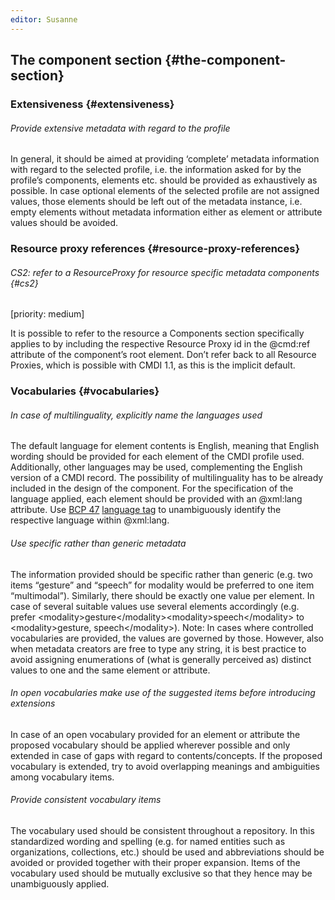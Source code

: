 ```yaml
---
editor: Susanne
---
```


## The component section {#the-component-section}

### Extensiveness {#extensiveness}

###### Provide extensive metadata with regard to the profile

In general, it should be aimed at providing ‘complete’ metadata information with regard to the selected profile, i.e. the information asked for by the profile’s components, elements etc. should be provided as exhaustively as possible. In case optional elements of the selected profile are not assigned values, those elements should be left out of the metadata instance, i.e. empty elements without metadata information either as element or attribute values should be avoided.

### Resource proxy references {#resource-proxy-references}

###### CS2: refer to a ResourceProxy for resource specific metadata components {#cs2}

\[priority: medium\]

It is possible to refer to the resource a Components section specifically applies to by including the respective Resource Proxy id in the @cmd:ref attribute of the component’s root element. Don’t refer back to all Resource Proxies, which is possible with CMDI 1.1, as this is the implicit default.

### Vocabularies {#vocabularies}

###### In case of multilinguality, explicitly name the languages used

The default language for element contents is English, meaning that English wording should be provided for each element of the CMDI profile used. Additionally, other languages may be used, complementing the English version of a CMDI record. The possibility of multilinguality has to be already included in the design of the component. For the specification of the language applied, each element should be provided with an @xml:lang attribute. Use [BCP 47](https://tools.ietf.org/rfc/bcp/bcp47.txt) [language tag](https://tools.ietf.org/rfc/bcp/bcp47.txt) to unambiguously identify the respective language within @xml:lang.

###### Use specific rather than generic metadata

The information provided should be specific rather than generic \(e.g. two items “gesture” and “speech” for modality would be preferred to one item “multimodal”\). Similarly, there should be exactly one value per element. In case of several suitable values use several elements accordingly \(e.g. prefer &lt;modality&gt;gesture&lt;/modality&gt;&lt;modality&gt;speech&lt;/modality&gt; to &lt;modality&gt;gesture, speech&lt;/modality&gt;\). Note: In cases where controlled vocabularies are provided, the values are governed by those. However, also when metadata creators are free to type any string, it is best practice to avoid assigning enumerations of \(what is generally perceived as\) distinct values to one and the same element or attribute.

###### In open vocabularies make use of the suggested items before introducing extensions

In case of an open vocabulary provided for an element or attribute the proposed vocabulary should be applied wherever possible and only extended in case of gaps with regard to contents/concepts. If the proposed vocabulary is extended, try to avoid overlapping meanings and ambiguities among vocabulary items.

###### Provide consistent vocabulary items

The vocabulary used should be consistent throughout a repository. In this standardized wording and spelling \(e.g. for named entities such as organizations, collections, etc.\) should be used and abbreviations should be avoided or provided together with their proper expansion. Items of the vocabulary used should be mutually exclusive so that they hence may be unambiguously applied.

